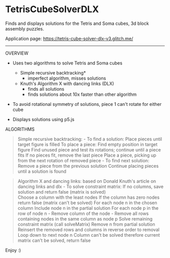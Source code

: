 # TetrisCubeSolverDLX

Finds and displays solutions for the Tetris and Soma cubes, 3d block assembly puzzles.

Application page:
https://tetris-cube-solver-dlx-v3.glitch.me/

________________________________________________________________________________________________________
OVERVIEW
- Uses two algorithms to solve Tetris and Soma cubes
  - Simple recursive backtracking*
    - imperfect algorithm, misses solutions
  - Knuth's Algorithm X with dancing links (DLX)
    - finds all solutions
    - finds solutions about 10x faster than other algorithm
 
- To avoid rotational symmetry of solutions, piece 1 can't rotate for either cube
- Displays solutions using p5.js

ALGORITHMS
> Simple recursive backtracking: 
    - To find a solution:
        Place pieces until target figure is filled
          To place a piece:
            Find empty position in target figure
            Find unused piece and test its rotations; continue until a piece fits
          If no pieces fit, remove the last piece
          Place a piece, picking up from the next rotation of removed piece
    - To find next solution:
        Remove a piece from the previous solution
        Continue placing pieces until a solution is found

> Algorithm X and dancing links: based on Donald Knuth's article on dancing links and dlx
    - To solve constraint matrix:
        If no columns, save solution and return false (matrix is solved)   
        Choose a column with the least nodes
          If the column has zero nodes return false (matrix can't be solved)
        For each node n in the chosen column
          Include node n in the partial solution
          For each node p in the row of node n
            - Remove column of the node
            - Remove all rows containing nodes in the same column as node p
          Solve remaining constraint matrix (call solveMatrix)
          Remove n from partial solution
          Reinsert the removed rows and columns in reverse order to removal
          Loop down to next node n
        Column can't be solved therefore current matrix can't be solved, return false

Enjoy :)
